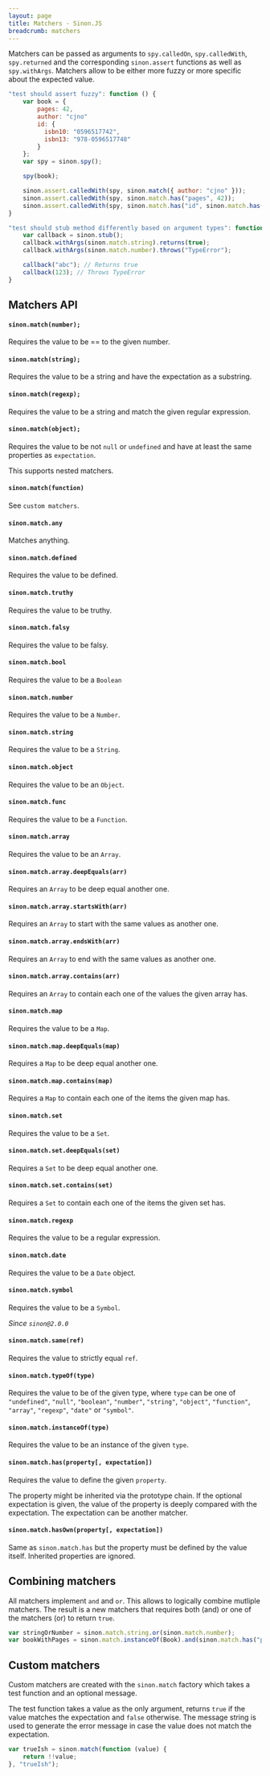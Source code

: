 ```yaml
---
layout: page
title: Matchers - Sinon.JS
breadcrumb: matchers
---
```


Matchers can be passed as arguments to `spy.calledOn`, `spy.calledWith`, `spy.returned` and the
corresponding `sinon.assert` functions as well as `spy.withArgs`. Matchers allow to be either more fuzzy or more specific about the expected value.

```javascript
"test should assert fuzzy": function () {
    var book = {
        pages: 42,
        author: "cjno"
        id: {
          isbn10: "0596517742",
          isbn13: "978-0596517748"
        }
    };
    var spy = sinon.spy();

    spy(book);

    sinon.assert.calledWith(spy, sinon.match({ author: "cjno" }));
    sinon.assert.calledWith(spy, sinon.match.has("pages", 42));
    sinon.assert.calledWith(spy, sinon.match.has("id", sinon.match.has("isbn13", "978-0596517748")));
}
```

```javascript
"test should stub method differently based on argument types": function () {
    var callback = sinon.stub();
    callback.withArgs(sinon.match.string).returns(true);
    callback.withArgs(sinon.match.number).throws("TypeError");

    callback("abc"); // Returns true
    callback(123); // Throws TypeError
}
```

## Matchers API

#### `sinon.match(number);`

Requires the value to be == to the given number.


#### `sinon.match(string);`

Requires the value to be a string and have the expectation as a substring.


#### `sinon.match(regexp);`

Requires the value to be a string and match the given regular expression.


#### `sinon.match(object);`

Requires the value to be not `null` or `undefined` and have at least the same properties as `expectation`.

This supports nested matchers.


#### `sinon.match(function)`

See `custom matchers`.


#### `sinon.match.any`

Matches anything.


#### `sinon.match.defined`

Requires the value to be defined.


#### `sinon.match.truthy`

Requires the value to be truthy.


#### `sinon.match.falsy`

Requires the value to be falsy.


#### `sinon.match.bool`

Requires the value to be a `Boolean`


#### `sinon.match.number`

Requires the value to be a `Number`.


#### `sinon.match.string`

Requires the value to be a `String`.


#### `sinon.match.object`

Requires the value to be an `Object`.


#### `sinon.match.func`

Requires the value to be a `Function`.


#### `sinon.match.array`

Requires the value to be an `Array`.


#### `sinon.match.array.deepEquals(arr)`

Requires an `Array` to be deep equal another one.


#### `sinon.match.array.startsWith(arr)`

Requires an `Array` to start with the same values as another one.


#### `sinon.match.array.endsWith(arr)`

Requires an `Array` to end with the same values as another one.


#### `sinon.match.array.contains(arr)`

Requires an `Array` to contain each one of the values the given array has.


#### `sinon.match.map`

Requires the value to be a `Map`.


#### `sinon.match.map.deepEquals(map)`

Requires a `Map` to be deep equal another one.


#### `sinon.match.map.contains(map)`

Requires a `Map` to contain each one of the items the given map has.


#### `sinon.match.set`

Requires the value to be a `Set`.


#### `sinon.match.set.deepEquals(set)`

Requires a `Set` to be deep equal another one.


#### `sinon.match.set.contains(set)`

Requires a `Set` to contain each one of the items the given set has.


#### `sinon.match.regexp`

Requires the value to be a regular expression.


#### `sinon.match.date`

Requires the value to be a `Date` object.


#### `sinon.match.symbol`

Requires the value to be a `Symbol`.

*Since `sinon@2.0.0`*

#### `sinon.match.same(ref)`

Requires the value to strictly equal `ref`.


#### `sinon.match.typeOf(type)`

Requires the value to be of the given type, where `type` can be one of
    `"undefined"`,
    `"null"`,
    `"boolean"`,
    `"number"`,
    `"string"`,
    `"object"`,
    `"function"`,
    `"array"`,
    `"regexp"`,
    `"date"` or
    `"symbol"`.


#### `sinon.match.instanceOf(type)`

Requires the value to be an instance of the given `type`.


#### `sinon.match.has(property[, expectation])`

Requires the value to define the given `property`.

The property might be inherited via the prototype chain. If the optional expectation is given, the value of the property is deeply compared with the expectation. The expectation can be another matcher.

#### `sinon.match.hasOwn(property[, expectation])`

Same as `sinon.match.has` but the property must be defined by the value itself. Inherited properties are ignored.


## Combining matchers

All matchers implement `and` and `or`. This allows to logically combine mutliple matchers. The result is a new matchers that requires both (and) or one of the matchers (or) to return `true`.

```javascript
var stringOrNumber = sinon.match.string.or(sinon.match.number);
var bookWithPages = sinon.match.instanceOf(Book).and(sinon.match.has("pages"));
```


## Custom matchers

Custom matchers are created with the `sinon.match` factory which takes a test function and an optional message.

The test function takes a value as the only argument, returns `true` if the value matches the expectation and `false` otherwise. The message string is used to generate the error message in case the value does not match the expectation.

```javascript
var trueIsh = sinon.match(function (value) {
    return !!value;
}, "trueIsh");
```
